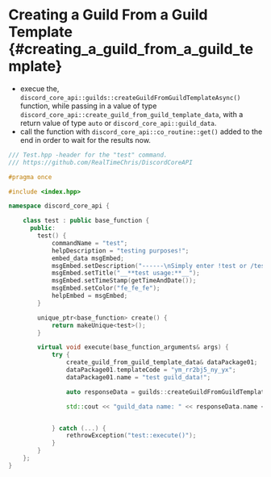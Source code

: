 Creating a Guild From a Guild Template {#creating_a_guild_from_a_guild_template}
============
- execue the, `discord_core_api::guilds::createGuildFromGuildTemplateAsync()` function, while passing in a value of type `discord_core_api::create_guild_from_guild_template_data`, with a return value of type `auto` or `discord_core_api::guild_data`.
- call the function with `discord_core_api::co_routine::get()` added to the end in order to wait for the results now.

```cpp
/// Test.hpp -header for the "test" command.
/// https://github.com/RealTimeChris/DiscordCoreAPI

#pragma once

#include <index.hpp>

namespace discord_core_api {

	class test : public base_function {
	  public:
		test() {
			commandName = "test";
			helpDescription = "testing purposes!";
			embed_data msgEmbed;
			msgEmbed.setDescription("------\nSimply enter !test or /test!\n------");
			msgEmbed.setTitle("__**test usage:**__");
			msgEmbed.setTimeStamp(getTimeAndDate());
			msgEmbed.setColor("fe_fe_fe");
			helpEmbed = msgEmbed;
		}

		unique_ptr<base_function> create() {
			return makeUnique<test>();
		}

		virtual void execute(base_function_arguments& args) {
			try {
				create_guild_from_guild_template_data& dataPackage01;
				dataPackage01.templateCode = "ym_rr2bj5_ny_yx";
				dataPackage01.name = "test guild_data!";

				auto responseData = guilds::createGuildFromGuildTemplateAsync(const dataPackage01).get();

				std::cout << "guild_data name: " << responseData.name << std::endl;


			} catch (...) {
				rethrowException("test::execute()");
			}
		}
	};
}
```
